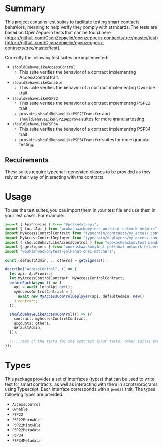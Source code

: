 # Summary

This project contains test suites to facilitate testing smart contracts behaviors, meaning to help verify they comply with standards.
The tests are based on OpenZeppelin tests that can be found here (https://github.com/OpenZeppelin/openzeppelin-contracts/tree/master/test)[https://github.com/OpenZeppelin/openzeppelin-contracts/tree/master/test].

Currently the following test suites are implemented:

- `shouldBehaveLikeAccessControl`
  - This suite verifies the behavior of a contract implementing AccessControl trait.
- `shouldBehaveLikeOwnable`
  - This suite verifies the behavior of a contract implementing Ownable trait.
- `shouldBehaveLikePSP22`
  - This suite verifies the behavior of a contract implementing PSP22 trait.
  - provides `shouldBehaveLikePSP22Transfer` and `shouldBehaveLikePSP22Approve` suites for more granular testing.
- `shouldBehaveLikePSP34`
  - This suite verifies the behavior of a contract implementing PSP34 trait.
  - provides `shouldBehaveLikePSP34Transfer` suites for more granular testing.

## Requirements

These suites require typechain generated classes to be provided as they rely on their way of interacting with the contracts.

# Usage

To use the test suites, you can import them in your test file and use them in your test cases. For example:

```typescript
import { ApiPromise } from "@polkadot/api";
import { localApi } from "wookashwackomytest-polkahat-network-helpers";
import MyAccessControlContract from "typechain/contracts/my_access_control";
import MyAccessControlDeployer from "typechain/deployers/my_access_control";
import { shouldBehaveLikeAccessControl } from "wookashwackomytest-pendzl-tests";
import { getSigners } from "wookashwackomytest-polkahat-network-helpers";
import "wookashwackomytest-polkahat-chai-matchers";

const [defaultAdmin, ...others] = getSigners();

describe("AccessControl", () => {
  let api: ApiPromise;
  let myAccessControlContract: MyAccessControlContract;
  beforeEach(async () => {
    api = await localApi.get();
    myAccessControlContract = (
      await new MyAccessControlDeployer(api, defaultAdmin).new()
    ).contract;
  });

  shouldBehaveLikeAccessControl(() => ({
    contract: myAccessControlContract,
    accounts: others,
    defaultAdmin,
  }));

  //...rest of the tests for the contract (your tests, other suites etc...)
});
```

# Types

This package provides a set of interfaces (types) that can be used to write test for smart contracts, as well as interacting with them in scripts/programs using Typescript. Each interface corresponds with a `pendzl` trait.
The types following types are provided:

- `AccessControl`
- `Ownable`
- `PSP22`
- `PSP22Burnable`
- `PSP22Mintable`
- `PSP22Metadata`
- `PSP34`
- `PSP34Metadata`
